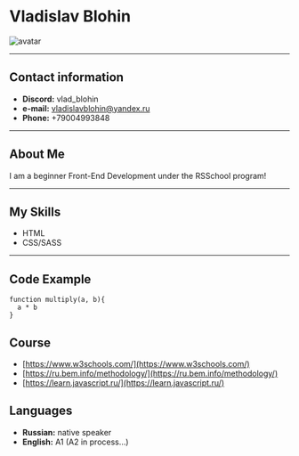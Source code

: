 # Vladislav Blohin
![avatar](https://avavatar.ru/images/avatars/3/avatar_jyIKh99P4QkgFJeI.jpg "funny avatar")

***
## Contact information
* __Discord:__ vlad_blohin
* __e-mail:__ vladislavblohin@yandex.ru
* __Phone:__ +79004993848
***
## About Me
I am a beginner Front-End Development under the RSSchool program!
***
## My Skills
* HTML
* CSS/SASS
***
## Code Example
```
function multiply(a, b){
  a * b
}
```
## Course
* [https://www.w3schools.com/](https://www.w3schools.com/)
* [https://ru.bem.info/methodology/](https://ru.bem.info/methodology/)
* [https://learn.javascript.ru/](https://learn.javascript.ru/)

## Languages
* __Russian:__ native speaker
* __English:__ A1 (A2 in process…)


